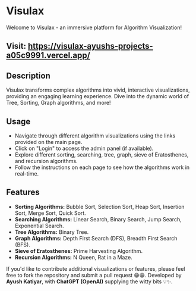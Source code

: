 # Visulax

Welcome to Visulax - an immersive platform for Algorithm Visualization!

## Visit: https://visulax-ayushs-projects-a05c9991.vercel.app/

## Description

Visulax transforms complex algorithms into vivid, interactive visualizations, providing an engaging learning experience. Dive into the dynamic world of Tree, Sorting, Graph algorithms, and more!

## Usage

- Navigate through different algorithm visualizations using the links provided on the main page.
- Click on "Login" to access the admin panel (if available).
- Explore different sorting, searching, tree, graph, sieve of Eratosthenes, and recursion algorithms.
- Follow the instructions on each page to see how the algorithms work in real-time.

## Features

- **Sorting Algorithms:** Bubble Sort, Selection Sort, Heap Sort, Insertion Sort, Merge Sort, Quick Sort.
- **Searching Algorithms:** Linear Search, Binary Search, Jump Search, Exponential Search.
- **Tree Algorithms:** Binary Tree.
- **Graph Algorithms:** Depth First Search (DFS), Breadth First Search (BFS).
- **Sieve of Eratosthenes:** Prime Harvesting Algorithm.
- **Recursion Algorithms:** N Queen, Rat in a Maze.


If you'd like to contribute additional visualizations or features, please feel free to fork the repository and submit a pull request 😁😁.
Developed by **Ayush Katiyar**, with **ChatGPT (OpenAI)** supplying the witty bits 💡✨.

